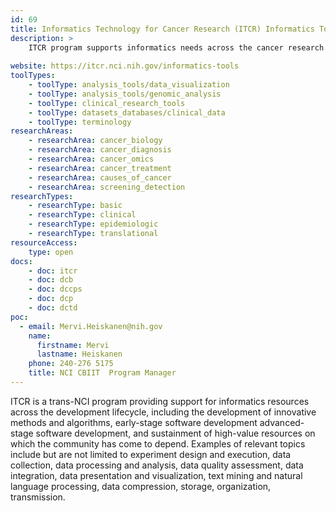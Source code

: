 ```yaml
---
id: 69
title: Informatics Technology for Cancer Research (ITCR) Informatics Tools
description: >
    ITCR program supports informatics needs across the cancer research continuum, including the development of innovative methods and algorithms, early- and advanced-stage software development, and sustainment of high-value resources.
    
website: https://itcr.nci.nih.gov/informatics-tools
toolTypes:
    - toolType: analysis_tools/data_visualization
    - toolType: analysis_tools/genomic_analysis
    - toolType: clinical_research_tools
    - toolType: datasets_databases/clinical_data
    - toolType: terminology
researchAreas:
    - researchArea: cancer_biology
    - researchArea: cancer_diagnosis
    - researchArea: cancer_omics
    - researchArea: cancer_treatment
    - researchArea: causes_of_cancer
    - researchArea: screening_detection
researchTypes:
    - researchType: basic
    - researchType: clinical
    - researchType: epidemiologic
    - researchType: translational
resourceAccess:
    type: open
docs:
    - doc: itcr
    - doc: dcb
    - doc: dccps
    - doc: dcp
    - doc: dctd
poc:
  - email: Mervi.Heiskanen@nih.gov
    name:
      firstname: Mervi
      lastname: Heiskanen
    phone: 240-276 5175
    title: NCI CBIIT  Program Manager
---
```

ITCR is a trans-NCI program providing support for informatics resources across the development lifecycle, including the development of innovative methods and algorithms, early-stage software development advanced-stage software development, and sustainment of high-value resources on which the community has come to depend. Examples of relevant topics include but are not limited to experiment design and execution, data collection, data processing and analysis,  data quality assessment, data integration, data presentation and visualization, text mining and natural language processing, data compression, storage, organization, transmission.